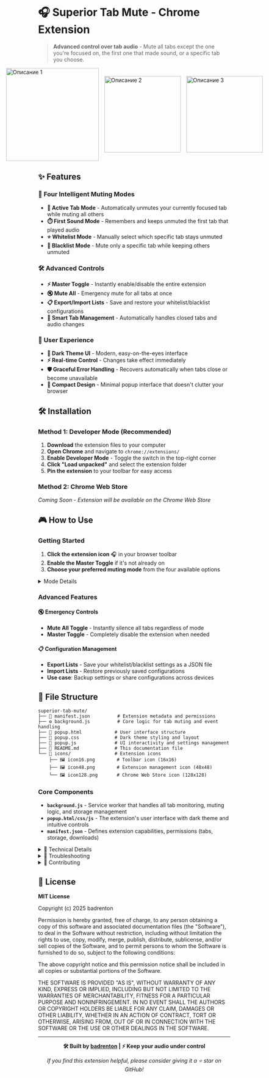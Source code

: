 # 🎧 Superior Tab Mute - Chrome Extension

> **Advanced control over tab audio** - Mute all tabs except the one you're focused on, the first one that made sound, or a specific tab you choose.

<p align="center">
  <div style="display: flex; justify-content: center; align-items: center; gap: 15px;">
      <img src="https://swrxa0dme81ptwbk.public.blob.vercel-storage.com/Screenshot%202025-06-12%20224424_result.jpg" width="243" alt="Описание 1">
    </a>
      <img src="https://swrxa0dme81ptwbk.public.blob.vercel-storage.com/Screenshot%202025-06-12%20224538_result.jpg" width="200" alt="Описание 2">
    </a>
      <img src="https://swrxa0dme81ptwbk.public.blob.vercel-storage.com/Screenshot%202025-06-12%20224450_result.jpg" width="200" alt="Описание 3">
    </a>
  </div>
</p>

## ✨ Features

### 🔘 **Four Intelligent Muting Modes**
- **🎯 Active Tab Mode** - Automatically unmutes your currently focused tab while muting all others
- **⏱️ First Sound Mode** - Remembers and keeps unmuted the first tab that played audio
- **⭐ Whitelist Mode** - Manually select which specific tab stays unmuted
- **🚫 Blacklist Mode** - Mute only a specific tab while keeping others unmuted

### 🛠️ **Advanced Controls**
- **⚡ Master Toggle** - Instantly enable/disable the entire extension
- **🔇 Mute All** - Emergency mute for all tabs at once
- **📋 Export/Import Lists** - Save and restore your whitelist/blacklist configurations
- **🔄 Smart Tab Management** - Automatically handles closed tabs and audio changes

### 🎨 **User Experience**
- **🌙 Dark Theme UI** - Modern, easy-on-the-eyes interface
- **⚡ Real-time Control** - Changes take effect immediately
- **🛡️ Graceful Error Handling** - Recovers automatically when tabs close or become unavailable
- **📱 Compact Design** - Minimal popup interface that doesn't clutter your browser

## 🛠️ Installation

### Method 1: Developer Mode (Recommended)
1. **Download** the extension files to your computer
2. **Open Chrome** and navigate to `chrome://extensions/`
3. **Enable Developer Mode** - Toggle the switch in the top-right corner
4. **Click "Load unpacked"** and select the extension folder
5. **Pin the extension** to your toolbar for easy access

### Method 2: Chrome Web Store
*Coming Soon - Extension will be available on the Chrome Web Store*

## 🎮 How to Use

### Getting Started
1. **Click the extension icon** 🎧 in your browser toolbar
2. **Enable the Master Toggle** if it's not already on
3. **Choose your preferred muting mode** from the four available options

<details><summary>Mode Details</summary>

   ### Mode Details

#### 🎯 **Active Tab Mode**
- **Automatic operation** - No setup required
- **Behavior**: Only the currently focused tab plays audio
- **Use case**: Perfect for browsing while listening to music or videos

#### ⏱️ **First Sound Mode**
- **Smart detection** - Automatically remembers the first tab that plays audio
- **Manual override** - Use "Set Active Tab as Sound Source" to change the source
- **Use case**: Great for maintaining background music while browsing

#### ⭐ **Whitelist Mode**
- **Manual selection** - Choose any audible tab from the list
- **Visual feedback** - Selected tab is highlighted in blue
- **Use case**: Ideal when you want to control exactly which tab plays audio

#### 🚫 **Blacklist Mode**
- **Selective muting** - Mute only specific unwanted tabs
- **Flexible control** - All other tabs remain unmuted
- **Use case**: Perfect for silencing ads while keeping multiple audio sources

### Advanced Features

#### 🔇 **Emergency Controls**
- **Mute All Toggle** - Instantly silence all tabs regardless of mode
- **Master Toggle** - Completely disable the extension when needed

#### 📋 **Configuration Management**
- **Export Lists** - Save your whitelist/blacklist settings as a JSON file
- **Import Lists** - Restore previously saved configurations
- **Use case**: Backup settings or share configurations across devices

</details>

### Advanced Features

#### 🔇 **Emergency Controls**
- **Mute All Toggle** - Instantly silence all tabs regardless of mode
- **Master Toggle** - Completely disable the extension when needed

#### 📋 **Configuration Management**
- **Export Lists** - Save your whitelist/blacklist settings as a JSON file
- **Import Lists** - Restore previously saved configurations
- **Use case**: Backup settings or share configurations across devices

## 📂 File Structure

```
superior-tab-mute/
├── 📄 manifest.json          # Extension metadata and permissions
├── ⚙️ background.js          # Core logic for tab muting and event handling
├── 🎨 popup.html            # User interface structure
├── 🎨 popup.css             # Dark theme styling and layout
├── 🔧 popup.js              # UI interactivity and settings management
├── 📖 README.md             # This documentation file
└── 📁 icons/                # Extension icons
    ├── 🖼️ icon16.png        # Toolbar icon (16x16)
    ├── 🖼️ icon48.png        # Extension management icon (48x48)
    └── 🖼️ icon128.png       # Chrome Web Store icon (128x128)
```

### Core Components

- **`background.js`** - Service worker that handles all tab monitoring, muting logic, and storage management
- **`popup.html/css/js`** - The extension's user interface with dark theme and intuitive controls
- **`manifest.json`** - Defines extension capabilities, permissions (tabs, storage, downloads)

<details><summary>🔧 Technical Details</summary>

## 🔧 Technical Details

### Permissions Required
- **`tabs`** - Monitor and control tab audio states
- **`storage`** - Save user preferences and configurations
- **`downloads`** - Enable export functionality for lists

### Browser Compatibility
- **Chrome** - Fully supported (Manifest V3)
- **Chromium-based browsers** - Compatible (Edge, Brave, Opera, etc.)

### Performance
- **Lightweight** - Minimal memory footprint
- **Efficient** - Only processes audible tabs
- **Responsive** - Instant audio control with no delays

</details>

<details><summary>🐛 Troubleshooting</summary>

## 🐛 Troubleshooting

### Common Issues
- **Extension not working**: Check if it's enabled in `chrome://extensions/`
- **Tabs not muting**: Verify the Master Toggle is enabled
- **First Sound mode not working**: Try using "Set Active Tab as Sound Source" button
- **Import failing**: Ensure the JSON file is from a previous export

### Reset Extension
If you encounter issues, you can reset by:
1. Disabling and re-enabling the extension
2. Or removing and reinstalling the extension

</details>

<details><summary>🤝 Contributing</summary>

## 🤝 Contributing

We welcome contributions! Here's how you can help:

### Bug Reports
- Use GitHub Issues to report bugs
- Include your Chrome version and extension version
- Describe steps to reproduce the issue

### Feature Requests
- Suggest new muting modes or UI improvements
- Explain your use case and why it would be helpful

### Development
- Fork the repository
- Make your changes
- Test thoroughly
- Submit a pull request

</details>

## 📄 License

**MIT License**

Copyright (c) 2025 badrenton

Permission is hereby granted, free of charge, to any person obtaining a copy of this software and associated documentation files (the "Software"), to deal in the Software without restriction, including without limitation the rights to use, copy, modify, merge, publish, distribute, sublicense, and/or sell copies of the Software, and to permit persons to whom the Software is furnished to do so, subject to the following conditions:

The above copyright notice and this permission notice shall be included in all copies or substantial portions of the Software.

THE SOFTWARE IS PROVIDED "AS IS", WITHOUT WARRANTY OF ANY KIND, EXPRESS OR IMPLIED, INCLUDING BUT NOT LIMITED TO THE WARRANTIES OF MERCHANTABILITY, FITNESS FOR A PARTICULAR PURPOSE AND NONINFRINGEMENT. IN NO EVENT SHALL THE AUTHORS OR COPYRIGHT HOLDERS BE LIABLE FOR ANY CLAIM, DAMAGES OR OTHER LIABILITY, WHETHER IN AN ACTION OF CONTRACT, TORT OR OTHERWISE, ARISING FROM, OUT OF OR IN CONNECTION WITH THE SOFTWARE OR THE USE OR OTHER DEALINGS IN THE SOFTWARE.

---

<div align="center">

**🛠️ Built by [badrenton](https://github.com/badrenton) | ⚡ Keep your audio under control**

*If you find this extension helpful, please consider giving it a ⭐ star on GitHub!*

</div>
